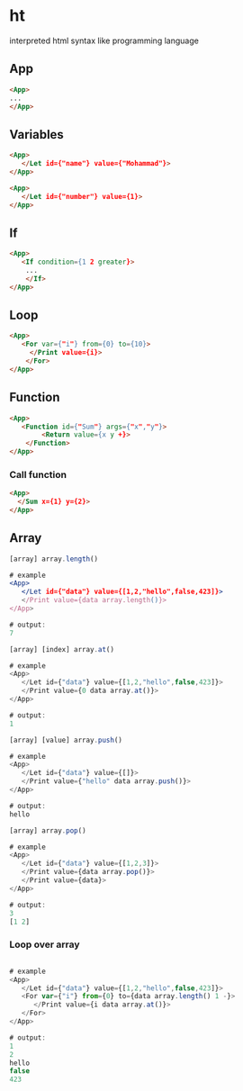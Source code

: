 # ht

interpreted html syntax like programming language

## App

```html
<App>
...
</App>
```

## Variables

```html
<App>
   </Let id={"name"} value={"Mohammad"}>
</App>
```

```html
<App>
   </Let id={"number"} value={1}>
</App>
```

## If

```html
<App>
   <If condition={1 2 greater}>
    ...
    </If>
</App>
```

## Loop

```html
<App>
   <For var={"i"} from={0} to={10}>
     </Print value={i}>
    </For>
</App>
```

## Function

```html
<App>
   <Function id={"Sum"} args={"x","y"}>
        <Return value={x y +}>
    </Function>
</App>
```

### Call function

```html
<App>
  </Sum x={1} y={2}>
</App>
```

## Array

```jsx
[array] array.length()

# example
<App>
   </Let id={"data"} value={[1,2,"hello",false,423]}>
   </Print value={data array.length()}>
</App>

# output:
7
```

```js
[array] [index] array.at()

# example
<App>
   </Let id={"data"} value={[1,2,"hello",false,423]}>
   </Print value={0 data array.at()}>
</App>

# output:
1
```

```js
[array] [value] array.push()

# example
<App>
   </Let id={"data"} value={[]}>
   </Print value={"hello" data array.push()}>
</App>

# output:
hello
```

```js
[array] array.pop()

# example
<App>
   </Let id={"data"} value={[1,2,3]}>
   </Print value={data array.pop()}>
   </Print value={data}>
</App>

# output:
3
[1 2]
```

### Loop over array

```js

# example
<App>
   </Let id={"data"} value={[1,2,"hello",false,423]}>
   <For var={"i"} from={0} to={data array.length() 1 -}>
      </Print value={i data array.at()}>
   </For>
</App>

# output:
1
2
hello
false
423
```
